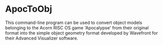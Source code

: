 # ApocToObj
This command-line program can be used to convert object models belonging to the Acorn RISC OS game 'Apocalypse' from their original format into the simple object geometry format developed by Wavefront for their Advanced Visualizer software.
